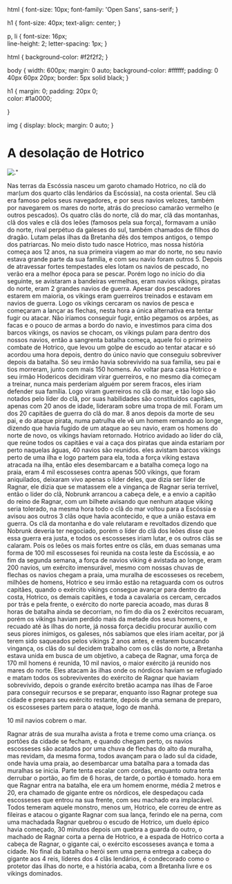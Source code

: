 <!DOCTYPE html>
<html>
  <head>
  <stye>
  html {
  font-size: 10px;
  font-family: 'Open Sans', sans-serif;
}


h1 {
  font-size: 40px;
  text-align: center;
}

p, li {
  font-size: 16px;  
  line-height: 2;
  letter-spacing: 1px;
}


html {
  background-color: #f2f2f2;
}

body {
  width: 600px;
  margin: 0 auto;
  background-color: #ffffff;
  padding: 0 40px 60px 20px;
  border: 5px solid black;
}

h1 {
  margin: 0;
  padding: 20px 0;  
  color: #1a0000;
 
}

img {
  display: block;
  margin: 0 auto;
}
  </style>
    <link href="st" rel="stylesheet" type="text/css">
    <meta charset="utf-8">
    <title>Terra Media</title>
    <link href='https://fonts.googleapis.com/css?family=Roboto' rel='stylesheet' type='text/css'>
  </head>
  <body>
    <h1>A desolação de Hotrico</h1>
    <img src="images/firefox-icon.png" alt=.">

    

 <p>
    Nas terras da Escóssia nasceu um garoto chamado Hotrico, no clã do mar(um dos quarto clãs lendários da Escóssia), na costa oriental.
Seu clã era famoso pelos seus navegadores, e por seus navios velozes, também por navegarem os mares do norte, atrás do precioso camarão vermelho (e outros pescados).
Os quatro clãs do norte, clã do mar, clã das montanhas, clã dos vales e clã dos leões (famosos pela sua força), formavam a união do norte, rival perpétuo da galeses do sul, também chamados de filhos do dragão. Lutam pelas ilhas da Bretanha dês dos tempos antigos, o tempo dos patriarcas.
No meio disto tudo nasce Hotrico, mas nossa história começa aos 12 anos, na sua primeira viagem ao mar do norte, no seu navio estava grande parte da sua família, e com seu navio foram outros 5. Depois de atravessar fortes tempestades eles lotam os navios de pescado, no verão era a melhor época para se pescar.
Porém logo no início do dia seguinte, se avistaram a bandeiras vermelhas, eram navios vikings, piratas do norte, eram 2 grandes navios de guerra. Apesar dos pescadores estarem em maioria, os vikings eram guerreiros treinados e estavam em navios de guerra. Logo os vikings cercaram os navios de pesca e começaram a lançar as flechas, nesta hora a única alternativa era tentar fugir ou atacar. Não iríamos conseguir fugir, então pegamos os arpões, as facas e o pouco de armas a bordo do navio, e investimos para cima dos barcos vikings, os navios se chocam, os vikings pulam para dentro dos nossos navios, então a sangrenta batalha começa, aquele foi o primeiro combate de Hotrico, que levou um golpe de escudo ao tentar atacar e só acordou uma hora depois, dentro do único navio que conseguiu sobreviver depois da batalha. Só seu irmão havia sobrevivido na sua família, seu pai e tios morreram, junto com mais 150 homens. Ao voltar para casa Hotrico e seu irmão Hodericos decidiram virar guerreiros, e no mesmo dia começam a treinar, nunca mais perderiam alguém por serem fracos, eles iriam defender sua família. Logo viram guerreiros no clã do mar, e tão logo são notados pelo líder do clã, por suas habilidades são constituídos capitães, apenas com 20 anos de idade, lideraram sobre uma tropa de mil. Foram um dos 20 capitães de guerra do clã do mar.
8 anos depois da morte de seu pai, e do ataque pirata, numa patrulha ele vê um homem remando ao longe, dizendo que havia fugido de um ataque ao seu navio, eram os homens do norte de novo, os vikings haviam retornado. Hotrico avidado ao líder do clã, que reúne todos os capitães e vai a caça dos piratas que ainda estariam por perto naquelas águas, 40 navios são reunidos. eles avistam barcos vikings perto de uma ilha e logo partem para ela, toda a força viking estava atracada na ilha, então eles desembarcam e a batalha começa logo na praia, eram 4 mil escosseses contra apenas 500 vikings, que foram aniquilados, deixaram vivo apenas o líder deles, que dizia ser líder de Ragnar, ele dizia que se matassem ele a vingança de Ragnar seria terrível, então o líder do clã, Nobrunk arrancou a cabeça dele, e a envio a capitão do reino de Ragnar, com um bilhete avisando que nenhum ataque viking seria tolerado, na mesma hora todo o clã do mar voltou para a Escóssia e avisou aos outros 3 clãs oque havia acontecido, e que a união estava em guerra. Os clã da montanha e do vale relutaram e revoltados dizendo que Nobrunk deveria ter negociado, porém o líder do clã dos leões disse que essa guerra era justa, e todos os escosseses iriam lutar, e os outros clãs se calaram. Pois os leões os mais fortes entre os clãs, em duas semanas uma forma de 100 mil escosseses foi reunida na costa leste da Escóssia, e ao fim da segunda semana, a força de navios viking é avistada ao longe, eram 200 navios, um exército imensurável, mesmo com nossas chuvas de flechas os navios chegam a praia, uma muralha de escosseses os recebem, milhões de homens, Hotrico e seu irmão estão na retaguarda com os outros capitães, quando o exército vikings consegue avançar para dentro da costa, Hotrico, os demais capitães, e toda a cavalaria os cercam, cercados por trás e pela frente, o exército do norte parecia acoado, mas duras 8 horas de batalha ainda se decorriam, no fim do dia os 2 exércitos recuaram, porém os vikings haviam perdido mais da metade dos seus homens, e recuado até às ilhas do norte, já nossa força decidiu procurar auxílio com seus piores inimigos, os galeses, nós sabíamos que eles iriam aceitar, por já terem sido saqueados pelos vikings 2 anos antes, e estarem buscando vingança, os clãs do sul decidem trabalho com os clãs do norte, a Bretanha estava unida em busca de um objetivo, a cabeça de Ragnar, uma força de 170 mil homens é reunida, 10 mil navios, o maior exército já reunido nos mares do norte.
Eles atacam às ilhas onde os nórdicos haviam se refugiado e matam todos os sobreviventes do exército de Ragnar que haviam sobrevivido, depois o grande exército bretão acampa nas ilhas de Faroe para conseguir recursos e se preparar, enquanto isso Ragnar protege sua cidade e prepara seu exército restante, depois de uma semana de preparo, os escosseses partem para o ataque, logo de manhã.

10 mil navios cobrem o mar.

Ragnar atrás de sua muralha avista a frota e treme como uma criança. os portões da cidade se fecham, e quando chegam perto, os navios escosseses são acatados por uma chuva de flechas do alto da muralha, mas revidam, da mesma forma, todos avançam para o lado sul da cidade, onde havia uma praia, ao desembarcar uma batalha para a tomada das muralhas se inicia.
Parte tenta escalar com cordas, enquanto outra tenta derrubar o portão, ao fim de 6 horas, de tarde, o portão é tomado. hora em que Ragnar entra na batalha, ele era um homem enorme, média 2 metros e 20, era chamado de gigante entre os nórdicos, ele despedaçou cada escosseses que entrou na sua frente, com seu machado era implacável. Todos temeram aquele monstro, menos um, Hotrico, ele correu de entre as fileiras e atacou o gigante Ragnar com sua lança, ferindo ele na perna, com uma machadada Ragnar quebrou o escudo de Hotrico, um duelo épico havia começado, 30 minutos depois um quebra a guarda do outro, o machado de Ragnar corta a perna de Hotrico, e a espada de Hotrico corta a cabeça de Ragnar, o gigante cai, o exército escosseses avança e toma a cidade.
No final da batalha o herói sem uma perna entrega a cabeça do gigante aos 4 reis, líderes dos 4 clãs lendários, é condecorado como o protetor das ilhas do norte, e a história acaba, com a Bretanha livre e os vikings dominados.</p>


  </body>
</html>
